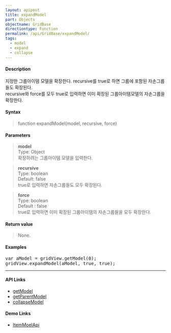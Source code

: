 ```yaml
---
layout: apipost
title: expandModel
part: Objects
objectname: GridBase
directiontype: Function
permalink: /api/GridBase/expandModel/
tags:
  - model
  - expand
  - collapse
---
```



#### Description

 지정한 그룹아이템 모델을 확장한다. recursive를 true로 하면 그룹에 포함된 자손그룹들도 확장된다.   
 recursive와 force를 모두 true로 입력하면 이미 확장된 그룹아이템모델의 자손그룹을 확장한다.  

#### Syntax

> function expandModel(model, recursive, force)  

#### Parameters

> **model**  
> Type: Object  
> 확장하려는 그룹아이템 모델을 입력한다.  

> **recursive**  
> Type: boolean  
> Default: false  
> true로 입력하면 자손그룹들도 모두 확장된다.  

> **force**  
> Type: boolean  
> Default : false  
> true로 입력하면 이미 확장된 그룹아이템의 자손그룹들을 모두 확장한다.  

#### Return value

> None.  

#### Examples 

<pre class="prettyprint">
var aModel = gridView.getModel(0); 
gridView.expandModel(aModel, true, true);
</pre>

---

#### API Links

* [getModel](/api/GridBase/getModel)
* [getParentModel](/api/GridBase/getParentModel)
* [collapseModel](/api/GridBase/expandModel)  

#### Demo Links

* [ItemMoelApi](http://demo.realgrid.com/Demo/ItemModelApi)
